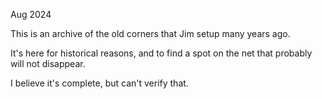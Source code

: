 Aug 2024

This is an archive of the old corners that Jim setup many years ago.

It's here for historical reasons, and to find a spot on the net that probably will not disappear.

I believe it's complete, but can't verify that.


